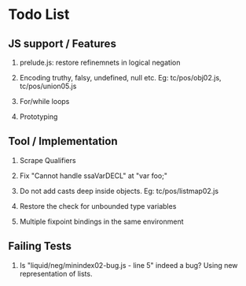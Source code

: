 Todo List
=========

JS support / Features
---------------------

1.  prelude.js: restore refinemnets in logical negation

2.  Encoding truthy, falsy, undefined, null etc.
    Eg: tc/pos/obj02.js, tc/pos/union05.js

3.  For/while loops

4.  Prototyping


Tool / Implementation
---------------------
1.  Scrape Qualifiers

2.  Fix "Cannot handle ssaVarDECL" at "var foo;"

3.  Do not add casts deep inside objects.
    Eg: tc/pos/listmap02.js 

4.  Restore the check for unbounded type variables

5.  Multiple fixpoint bindings in the same environment


Failing Tests
-------------
1.  Is "liquid/neg/minindex02-bug.js - line 5" indeed a bug?
    Using new representation of lists.

